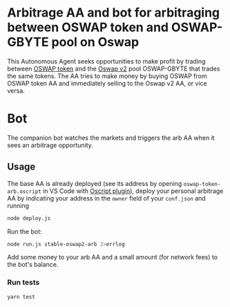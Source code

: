# Arbitrage AA and bot for arbitraging between OSWAP token and OSWAP-GBYTE pool on Oswap


This Autonomous Agent seeks opportunities to make profit by trading between [OSWAP token](https://token.oswap.io) and the [Oswap v2](https://oswap.io) pool OSWAP-GBYTE that trades the same tokens. The AA tries to make money by buying OSWAP from OSWAP token AA and immediately selling to the Oswap v2 AA, or vice versa.

# Bot

The companion bot watches the markets and triggers the arb AA when it sees an arbitrage opportunity.

## Usage

The base AA is already deployed (see its address by opening `oswap-token-arb.oscript` in VS Code with [Oscript plugin](https://marketplace.visualstudio.com/items?itemName=obyte.oscript-vscode-plugin)), deploy your personal arbitrage AA by indicating your address in the `owner` field of your `conf.json` and running
```bash
node deploy.js
```

Run the bot:
```bash
node run.js stable-oswap2-arb 2>errlog
```

Add some money to your arb AA and a small amount (for network fees) to the bot's balance.


### Run tests
```bash
yarn test
```

